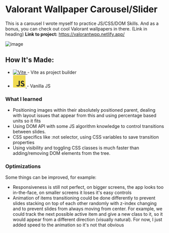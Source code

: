 # Valorant Wallpaper Carousel/Slider
This is a carousel I wrote myself to practice JS/CSS/DOM Skills. And as a bonus, you can check out cool Valorant wallpapers in there. (Link in heading)
**Link to project:** https://valorantwpp.netlify.app/

![image](https://user-images.githubusercontent.com/51524264/221661996-e14f8a54-1731-45d9-a1f6-bd6a3b7a77dd.png)

## How It's Made:

- <a href="https://vitejs.dev/" target="_blank" rel="noreferrer"> <img src="https://vitejs.dev/logo-with-shadow.png" alt="Vite" width="40" height="40"> </a> - Vite as project builder
- <a href="https://developer.mozilla.org/en-US/docs/Web/JavaScript" target="_blank" rel="noreferrer"> <img src="https://raw.githubusercontent.com/devicons/devicon/master/icons/javascript/javascript-original.svg" alt="javascript" width="40" height="40"/> </a> - Vanilla JS  

### What I learned

- Positioning images within their absolutely positioned parent, dealing with layout issues that appear from this and using percentage based units so it fits
- Using DOM API with some JS algorithm knowledge to control transitions between slides.
- CSS specifics like :not selector, using CSS variables to save transition properties 
- Using visibility and toggling CSS classes is much faster than adding/removing DOM elements from the tree.

### Optimizations

Some things can be improved, for example:
- Responsiveness is still not perfect, on bigger screens, the app looks too in-the-face, on smaller screens it loses it's easy controls
- Animation of items transitioning could be done differently to prevent slides stacking on top of each other randomly with z-index changing and to prevent slides from always moving from center.
For example, we could track the next possible active item and give a new class to it, so it would appear from a different direction (visually natural). For now, I just added speed to the animation so it's not that obvious


